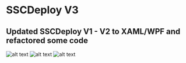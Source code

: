 # SSCDeploy V3
## Updated SSCDeploy V1 - V2 to XAML/WPF and refactored some code

![alt text](https://i.imgur.com/7ecRRxu.png)
![alt text](https://i.imgur.com/Y8zLxM3.png)
![alt text](https://i.imgur.com/1MJ51kR.png)
